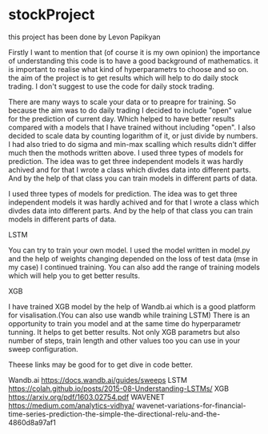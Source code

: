 # stockProject

this project has been done by Levon Papikyan 

Firstly I want to mention that (of course it is my own opinion) the importance of understanding this code is to have a good background of mathematics. it is important to realise what kind of hyperparametrs to choose and so on.
the aim of the project is to get results which will help to do daily stock trading. I don't suggest to use the code for daily stock trading. 

There are many ways to scale your data or to preapre for training. So because the aim was to do daily trading I decided to include 
"open" value for the prediction of current day. Which helped to have better results compared with a models that I have trained 
without including "open". I also decided to scale data by counting logarithm of it, or just divide by numbers. I had also tried to do sigma and min-max scalling which results didn't differ much then the mothods written above.
I used three types of models for prediction. The idea was to get three independent models it was hardly achived and for that I wrote a class which divdes data into different parts. And by the help of that class you can train models in different parts of data. 

I used three types of models for prediction. The idea was to get three independent models it was hardly achived and for that I wrote a class which divdes data into different parts. And by the help of that class you can train models in different parts of data.


LSTM

You can try to train your own model. I used the model written in model.py and the help of weights changing depended on the 
loss of test data (mse in my case) I continued training. You can also add the range of training models which will help you to 
get better results.

XGB

I have trained XGB model by the help of Wandb.ai which is a good platform for visalisation.(You can also use wandb while training LSTM) There is an opportunity to train you model and at the same time do hyperparametr tunning. It helps to get better results. Not only XGB parametrs but also number of steps, train length and other values too you can use in your sweep configuration.


Theese links may be good for to get dive in code better.

Wandb.ai   https://docs.wandb.ai/guides/sweeps
LSTM       https://colah.github.io/posts/2015-08-Understanding-LSTMs/
XGB        https://arxiv.org/pdf/1603.02754.pdf
WAVENET    https://medium.com/analytics-vidhya/
           wavenet-variations-for-financial-time-series-prediction-the-simple-the-directional-relu-and-the-4860d8a97af1